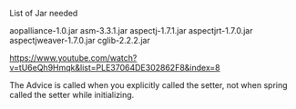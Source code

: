 List of Jar needed

aopalliance-1.0.jar
asm-3.3.1.jar
aspectj-1.7.1.jar
aspectjrt-1.7.0.jar
aspectjweaver-1.7.0.jar
cglib-2.2.2.jar



https://www.youtube.com/watch?v=tU6eQh9Hmqk&list=PLE37064DE302862F8&index=8


The Advice is called when you explicitly called the setter, 
not when spring called the setter while initializing.
